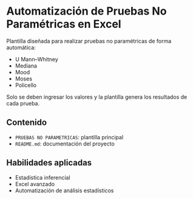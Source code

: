 # Automatización de Pruebas No Paramétricas en Excel

Plantilla diseñada para realizar pruebas no paramétricas de forma automática:
- U Mann–Whitney  
- Mediana  
- Mood  
- Moses  
- Policello  

Solo se deben ingresar los valores y la plantilla genera los resultados de cada prueba.

## Contenido
- `PRUEBAS NO PARAMETRICAS`: plantilla principal  
- `README.md`: documentación del proyecto  

## Habilidades aplicadas
- Estadística inferencial  
- Excel avanzado  
- Automatización de análisis estadísticos  
